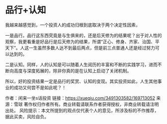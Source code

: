 # 品行+认知

我越来越感觉到，一个投资人的成功归根到底取决于两个决定性因素，

一是品行。品行这东西究竟是与生俱来的，还是后天修为的结果呢？出于对人性的观察，我更看重是好品行是后天修为的结果，所谓“正心、修身、齐家、治国、平天下”。人这一生虽然多数人达不到最后两点，但是前三点普通人还是经过努力可以达到的。

二是认知。同样，人的认知是可以随着人生阅历的丰富和不断的实践学习，进而不断向高度与深度拓展的，除非你真的是在认知上启动了关闭机制。

所以，好的投资结果一定是品行的奖赏、认知的变现。其实投资如此，人生其他事业的成功又何尝不是如此呢？！

作者：闲来一坐s话投资
链接：https://xueqiu.com/3491303582/169713052
来源：雪球
著作权归作者所有。商业转载请联系作者获得授权，非商业转载请注明出处。
风险提示：本文所提到的观点仅代表个人的意见，所涉及标的不作推荐，据此买卖，风险自负。


